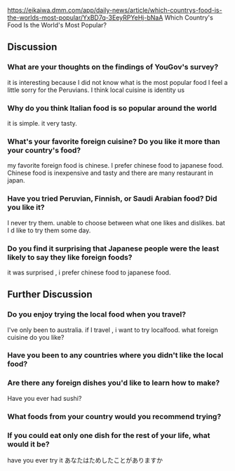 https://eikaiwa.dmm.com/app/daily-news/article/which-countrys-food-is-the-worlds-most-popular/YxBD7q-3EeyRPYeHj-bNaA
Which Country's Food Is the World's Most Popular?


## Discussion
### What are your thoughts on the findings of YouGov's survey?
it is interesting
because I did not know what is the most popular food
I feel a little sorry for the Peruvians.
I think local cuisine is identity us

### Why do you think Italian food is so popular around the world
it is simple. it very tasty.


### What's your favorite foreign cuisine? Do you like it more than your country's food?
my favorite foreign food is chinese.
I prefer chinese food to japanese food.
Chinese food is inexpensive and tasty and there are many restaurant in japan.


### Have you tried Peruvian, Finnish, or Saudi Arabian food? Did you like it?
I never try them.
unable to choose between what one likes and dislikes.
bat I d like to try them some day.

### Do you find it surprising that Japanese people were the least likely to say they like foreign foods?
it was surprised , i prefer chinese food to japanese food.

## Further Discussion
### Do you enjoy trying the local food when you travel?
I've only been to australia. 
if I travel , i want to try localfood.
what foreign cuisine do you like?

### Have you been to any countries where you didn't like the local food?

### Are there any foreign dishes you'd like to learn how to make?
Have you ever had sushi?

### What foods from your country would you recommend trying?

### If you could eat only one dish for the rest of your life, what would it be?

have you ever try it
あなたはためしたことがありますか
